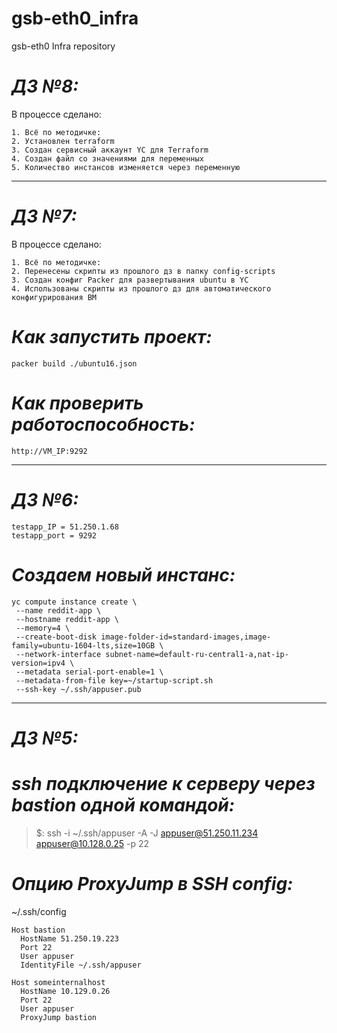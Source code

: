 # gsb-eth0_infra
gsb-eth0 Infra repository

# ***ДЗ №8:***
В процессе сделано:
```
1. Всё по методичке:
2. Установлен terraform
3. Создан сервисный аккаунт YC для Terraform
4. Создан файл со значениями для переменных
5. Количество инстансов изменяется через переменную
```

-----------------------------------------------------------------------------------
# ***ДЗ №7:***
В процессе сделано:
```
1. Всё по методичке:
2. Перенесены скрипты из прошлого дз в папку config-scripts
3. Создан конфиг Packer для развертывания ubuntu в YC
4. Использованы скрипты из прошлого дз для автоматического конфигурирования ВМ
```
# *Как запустить проект:*
```
packer build ./ubuntu16.json
```
# *Как проверить работоспособность:*
```
http://VM_IP:9292
```
-----------------------------------------------------------------------------------
# ***ДЗ №6:***

```
testapp_IP = 51.250.1.68 
testapp_port = 9292
```
# ***Создаем новый инстанс:***

```
yc compute instance create \
 --name reddit-app \
 --hostname reddit-app \
 --memory=4 \
 --create-boot-disk image-folder-id=standard-images,image-family=ubuntu-1604-lts,size=10GB \
 --network-interface subnet-name=default-ru-central1-a,nat-ip-version=ipv4 \
 --metadata serial-port-enable=1 \
 --metadata-from-file key=~/startup-script.sh
 --ssh-key ~/.ssh/appuser.pub
```

-----------------------------------------------------------------------------------
# ***ДЗ №5:***

# ***ssh подключение к серверу через bastion одной командой:***

> $: ssh -i ~/.ssh/appuser -A -J appuser@51.250.11.234 appuser@10.128.0.25 -p 22

# ***Опцию ProxyJump в SSH config:***

~/.ssh/config

```
Host bastion
  HostName 51.250.19.223
  Port 22
  User appuser
  IdentityFile ~/.ssh/appuser

Host someinternalhost
  HostName 10.129.0.26
  Port 22
  User appuser
  ProxyJump bastion
```
